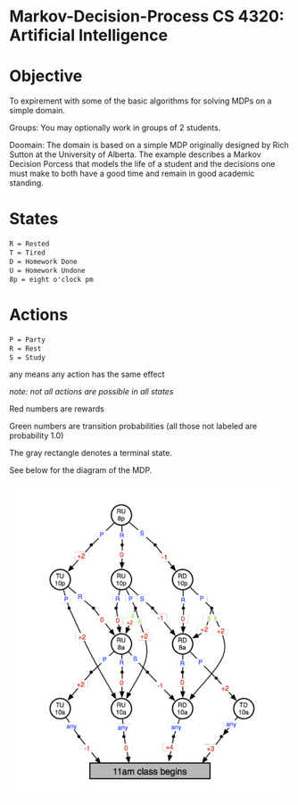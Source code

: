 # Markov-Decision-Process CS 4320: Artificial Intelligence 

Objective
======
To expirement with some of the basic algorithms for solving MDPs on a simple domain.

Groups: You may optionally work in groups of 2 students.

Doomain: The domain is based on a simple MDP originally designed by Rich Sutton at the University of Alberta. The example describes a Markov Decision Porcess that models the life of a student and the decisions one must make to both have a good time and remain in good academic standing.

States
======
    R = Rested 
    T = Tired
    D = Homework Done
    U = Homework Undone
    8p = eight o'clock pm

Actions
======
    P = Party
    R = Rest
    S = Study
any means any action has the same effect



*note: not all actions are possible in all states*


Red numbers are rewards 


Green numbers are transition probabilities (all those not labeled are probability 1.0)


The gray rectangle denotes a terminal state.

See below for the diagram of the MDP.

![alt tag](Screenshots/Diagram.png "Diagram") 
